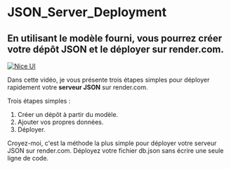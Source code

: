 # JSON_Server_Deployment


En utilisant le modèle fourni, vous pourrez créer votre dépôt JSON et le déployer sur render.com.
--------------

[![Nice UI](https://img.youtube.com/vi/W9sbA1a2-Ag/0.jpg)](https://www.youtube.com/watch?v=W9sbA1a2-Ag)

Dans cette vidéo, je vous présente trois étapes simples pour déployer rapidement votre **serveur JSON** sur render.com.

Trois étapes simples :

1. Créer un dépôt à partir du modèle.
2. Ajouter vos propres données.
3. Déployer.

Croyez-moi, c'est la méthode la plus simple pour déployer votre serveur JSON sur render.com. Déployez votre fichier db.json sans écrire une seule ligne de code.
